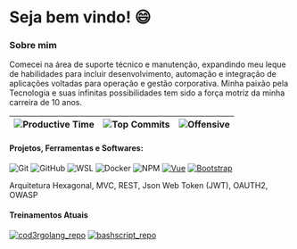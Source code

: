 # Seja bem vindo! 😄

### Sobre mim

Comecei na área de suporte técnico e manutenção, expandindo meu leque de habilidades para incluir desenvolvimento, automação e integração de aplicações voltadas para operação e gestão corporativa. Minha paixão pela Tecnologia e suas infinitas possibilidades tem sido a força motriz da minha carreira de 10 anos.
		
|![Productive Time][productive_time_card] | ![Top Commits][top_commits_card] | ![Offensive][offensive_card] | 
| --- | --- | --- |

#### Projetos, Ferramentas e Softwares:
![Git][git_shield]
![GitHub][github_shield]
![WSL][wsl_shield]
![Docker][docker_shield]
![NPM][npm_shield]
[![Vue][vue_shield]][vue_page]
[![Bootstrap][bootstrap_shield]][bootstrap_page]

Arquitetura Hexagonal, MVC, REST, Json Web Token (JWT), OAUTH2, OWASP

#### Treinamentos Atuais
[![cod3rgolang_repo][cod3rgolang_card]][cod3rgolang_repo]
[![bashscript_repo][bashscript_card]][bashscript_repo]

[bashscript_repo]: https://github.com/vitoraguiardf/bash-script-tutorial
[bashscript_card]: https://github-readme-stats.vercel.app/api/pin/?username=vitoraguiardf&repo=bash-script-tutorial&theme=transparent

[cod3rgolang_repo]: https://github.com/vitoraguiardf/cod3r-golang
[cod3rgolang_card]: https://github-readme-stats.vercel.app/api/pin/?username=vitoraguiardf&repo=cod3r-golang&theme=transparent

[bootstrap_shield]: https://img.shields.io/badge/Boostrap-5.3-blue?style=flat-square&logo=bootstrap&labelColor=%23BCE4C3&color=%236f42c1
[bootstrap_page]: https://getbootstrap.com/

[vue_shield]: https://img.shields.io/badge/Vue-3-green?style=flat-square&logo=vue.js&labelColor=%23BCE4C3
[vue_page]: https://vuejs.org/

[git_shield]: https://img.shields.io/badge/Git-blue?style=flat-square&logo=git&labelColor=%23BCE4C3
[github_shield]: https://img.shields.io/badge/Github-blue?style=flat-square&logo=github&labelColor=%23BCE4C3&logoColor=black
[wsl_shield]: https://img.shields.io/badge/WSL-blue?style=flat-square&logo=linux&labelColor=%23BCE4C3&logoColor=black
[docker_shield]: https://img.shields.io/badge/Docker-blue?style=flat-square&logo=docker&labelColor=%23BCE4C3
[composer_shield]: https://img.shields.io/badge/Composer-blue?style=flat-square&logo=composer&labelColor=%23BCE4C3&logoColor=black
[npm_shield]: https://img.shields.io/badge/npm-blue?style=flat-square&logo=npm&labelColor=%23BCE4C3

[top_langs_card]: https://github-readme-stats.vercel.app/api?username=vitoraguiardf&show_icons=true&locale=pt-br&hide=issues,contribs&hide_title=true&theme=transparent&hide_border=true
[top_commits_card]: https://github-readme-stats.vercel.app/api/top-langs/?username=vitoraguiardf&langs_count=6&hide_title=true&hide=php,blade&layout=compact&hide_border=true&theme=transparent
[productive_time_card]: http://github-profile-summary-cards.vercel.app/api/cards/productive-time?username=vitoraguiardf&theme=transparent&utcOffset=-3&hide_border=true
[offensive_card]: https://github-readme-streak-stats.herokuapp.com/?user=vitoraguiardf&theme=transparent&hide_border=true&locale=pt-br